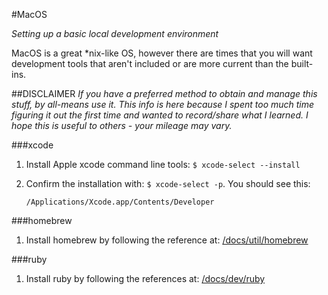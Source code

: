#MacOS

_Setting up a basic local development environment_

MacOS is a great \*nix-like OS, however there are times that you will want development tools that aren't included or are more current than the built-ins.

##DISCLAIMER
_If you have a preferred method to obtain and manage this stuff, by all-means use it.  This info is here because I spent too much time figuring it out the first time and wanted to record/share what I learned. I hope this is useful to others - your mileage may vary._

###xcode
1. Install Apple xcode command line tools: `$ xcode-select --install`

2. Confirm the installation with: `$ xcode-select -p`. You should see this:

	```
	/Applications/Xcode.app/Contents/Developer
	```

###homebrew
1. Install homebrew by following the reference at: [/docs/util/homebrew](/docs/util/homebrew)

###ruby
1. Install ruby by following the references at: [/docs/dev/ruby](/docs/dev/ruby)
